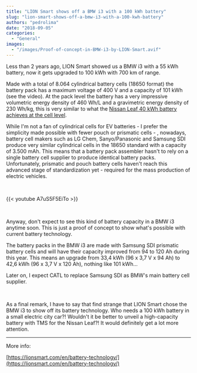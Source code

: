 ```yaml
---
title: "LION Smart shows off a BMW i3 with a 100 kWh battery"
slug: "lion-smart-shows-off-a-bmw-i3-with-a-100-kwh-battery"
authors: "pedrolima"
date: "2018-09-05"
categories:
  - "General"
images:
  - "/images/Proof-of-concept-in-BMW-i3-by-LION-Smart.avif"
---
```


Less than 2 years ago, LION Smart showed us a BMW i3 with a 55 kWh battery, now it gets upgraded to 100 kWh with 700 km of range.

Made with a total of 8.064 cylindrical battery cells (18650 format) the battery pack has a maximum voltage of 400 V and a capacity of 101 kWh (see the video). At the pack level the battery has a very impressive volumetric energy density of 460 Wh/L and a gravimetric energy density of 230 Wh/kg, this is very similar to what the [Nissan Leaf 40 kWh battery achieves at the cell level](/2018/01/29/2018-nissan-leaf-battery-real-specs/).

While I'm not a fan of cylindrical cells for EV batteries - I prefer the simplicity made possible with fewer pouch or prismatic cells - , nowadays, battery cell makers such as LG Chem, Sanyo/Panasonic and Samsung SDI produce very similar cylindrical cells in the 18650 standard with a capacity of 3.500 mAh. This means that a battery pack assembler hasn't to rely on a single battery cell supplier to produce identical battery packs. Unfortunately, prismatic and pouch battery cells haven't reach this advanced stage of standardization yet - required for the mass production of electric vehicles.

 

{{< youtube A7uS5F5EiTo >}}

 

Anyway, don't expect to see this kind of battery capacity in a BMW i3 anytime soon. This is just a proof of concept to show what's possible with current battery technology.

The battery packs in the BMW i3 are made with Samsung SDI prismatic battery cells and will have their capacity improved from 94 to 120 Ah during this year. This means an upgrade from 33,4 kWh (96 x 3,7 V x 94 Ah) to 42,6 kWh (96 x 3,7 V x 120 Ah), nothing like 101 kWh...

Later on, I expect CATL to replace Samsung SDI as BMW's main battery cell supplier.

 

As a final remark, I have to say that find strange that LION Smart chose the BMW i3 to show off its battery technology. Who needs a 100 kWh battery in a small electric city car?! Wouldn't it be better to unveil a high-capacity battery with TMS for the Nissan Leaf?! It would definitely get a lot more attention.

---

More info:

[https://lionsmart.com/en/battery-technology/](https://lionsmart.com/en/battery-technology/)
